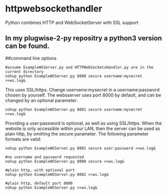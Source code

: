 # httpwebsockethandler
Python combines HTTP and WebSocketServer with SSL support

In my plugwise-2-py repositry a python3 version can be found.
---------------------------------------------------

##command line options

```shell
#assume ExampleWSServer.py and HTTPWebSocketsHandler.py are in the current directory
nohup python ExampleWSServer.py 8000 secure username:mysecret >>ws.log&
```

This uses SSL/https. Change username:mysecret in a username:password chosen by yourself. The websserver uses port 8000 by default, and can be changed by an optional parameter:

`nohup python ExampleWSServer.py 8001 secure username:mysecret >>ws.log&`

Providing a user:password is optional, as well as using SSL/https. When the website is only accessible within your LAN, then the server can be used as plain http, by omitting the secure parameter. The following parameter formats are valid:

```shell
nohup python ExampleWSServer.py 8001 secure user:password >>ws.log&

#no username and password requested
nohup python ExampleWSServer.py 8000 secure >>ws.log&

#plain http, with optional port
nohup python ExampleWSServer.py 8002 >>ws.log&

#plain http, default port 8000
nohup python ExampleWSServer.py >>ws.log&
```
